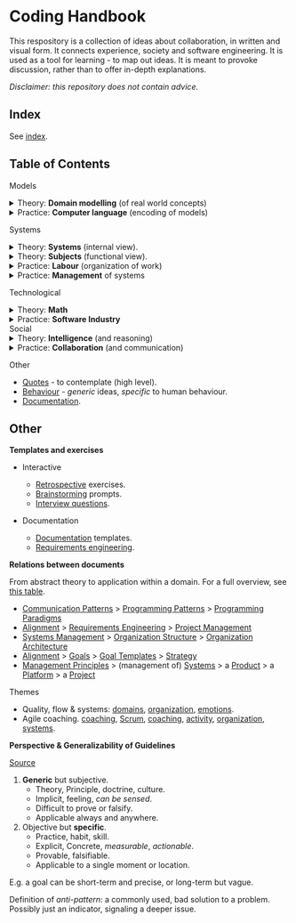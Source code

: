 # Coding Handbook

This respository is a collection of ideas about collaboration, in written and visual form. It connects experience, society and software engineering. It is used as a tool for learning - to map out ideas. It is meant to provoke discussion, rather than to offer in-depth explanations.

*Disclaimer: this repository does not contain advice.*

## Index

See [index](index.md).

## Table of Contents

Models

<details>
<summary>Theory: <b>Domain modelling</b> (of real world concepts)</summary>
<ul style="margin: 1em;">
<li><a href="domain-modelling/domain-driven-design.md">Domain-Driven-Design</a>- examples of DDD using OOP and FP.</li>
<li><a href="domain-modelling/relations.md">Functions and Relationships</a></li>
<li><a href="domain-modelling/programming-patterns.md">Programming Patterns</a> - common programming, application and system architecture patterns.</li>
</ul>o
</details>
<details>
<summary>Practice: <b>Computer language</b> (encoding of models)</summary>
<ul style="margin: 1em;">
<li><a href="computer-languages/style-guide.md">Style Guide</a> - a prescriptive guide for programming (low level)</li>
<li><a href="computer-languages/language-spec.md">Language Specification</a> - this can be implemented as a library or a new language.</li>
<li><a href="computer-languages/programming-patterns-functional.md">Functional Programming Patterns</a></li>
<li><a href="computer-languages/programming-paradigms.md">Programming Paradigms</a> - a comparison of OOP and FP.</li>
</ul>
</details>

Systems

<details>
<summary>Theory: <b>Systems</b> (internal view).</summary>
<ul style="margin: 1em;">
<li><a href="systems/system.md">Systems</a> and organization</li>
<ul style="margin: 0;">
  <li><a href="systems/structure.md">Structure</a> and topology</li>
  <li><a href="systems/relations.md">Relations</a></li>
  <li><a href="systems/scale.md">Scale</a></li>
  <li><a href="systems/platform">Platforms</a></li>
</ul>
<li><a href="systems/systems-management.md">Systems</a> Management</li>
<li><a href="systems/communication-patterns.md">Communication Patterns</a> for humans and computers</li>
</ul>
</details>
<details>
<summary>Theory: <b>Subjects</b> (functional view).</summary>
<ul style="margin: 1em;">
<li><a href="subjects/identity.md">Identity</a></li>
<li><a href="subjects/change.md">Behaviour</a></li>
<li><a href="subjects/activity.md">Activity</a></li>
<li><a href="alignment/goals.md">Goals</a></li>
</ul>
</details>
<details>
<summary>Practice: <b>Labour</b> (organization of work)</summary>
<ul style="margin: 1em;">
<li><a href="legacy/labour.md">Labour</a></li>
<li><a href="labour/terminology.md">Terminology</a></li>
 <ul style="margin: 0;">
   <li><a href="labour/products-projects-initiatives.md">Products, projects, initiatives</a></li>
    <li><a href="labour/lifecycle.md">Product Lifecycle</a></li>
  </ul>
<li><a href="legacy/realization.md">Realization</a></li>
<ul style="margin: 0;">
 <li><a href="labour/discovery.md">Discovery</a></li>
  <ul style="margin: 0;">
    <li><a href="alignment/goals.md">Goals</a></li>
    <li><a href="legacy/planning.md">Planning</a></li>
    <li><a href="labour/bets.md">Bets</a></li>
  </ul>
 <li><a>Delivery</a></li>
  <ul style="margin: 0;">
    <li><a href="labour/increments.md">Increments</a></li>
    <li><a href="legacy/initiatives.md">Initiatives</a></li>
    <li><a href="labour/project-requirements.md">Project Requirements</a></li>
  </ul>
</ul>
</ul>
</details>
<details>
<summary>Practice: <b>Management</b> of systems</summary>
<ul style="margin: 1em;">
  <li><a href="alignment/alignment.md">Alignment</a></li>
  <li><a href="alignment/goals.md">Goals</a></li>
  <li><a href="management/management-principles.md">Principles</a></li>
<ul style="margin: 0;">
  <li><a href="management/product-management.md">Product Management</a></li>
  <li><a href="legacy/project-management.md">Project Management</a></li>
  <li><a href="legacy/change-management.md">Change Management</a></li>
  <li><a href="management/risk-management.md">Risk Management</a></li>
</ul>
<li><a href="alignment/goal-templates.md">Goals setting</a></li>
</ul>
</details>

Technological

<details>
<summary>Theory: <b>Math</b></summary>
<ul style="margin: 1em;">
<li>Mathematical <a href="math/models.md">Models</a>.</li>
<li><a href="math/forces.md">Forces</a>.</li>
<li><a href="math/waves.md">Waves</a> (periodic processes).</li>
<li><a href="math/signal-processing.md">Signal Processing</a> (sinoids).</li>
</ul>
</details>
<details>
<summary>Practice: <b>Software Industry</b></summary>
<ul style="margin: 1em;">
<li><a href="software-industry/security.md">Security</a>.</li>
<li>Software <a href="software-industry/software-engineering.md">Engineering</a>.</li>
<li>Software <a href="software-industry/software-domains.md">Domains</a>.</li>
<li>Software <a href="software-industry/software-development-cycle.md">Development Cycle</a>.</li>
</ul>
</details>
Social

<details>
<summary>Theory: <b>Intelligence</b> (and reasoning)</summary>
<ul style="margin: 1em;">
<li><a href="intelligence/knowledge.md">Knowledge</a> (and truth).</li>
<li><a href="intelligence/creativity-templates.md">Creativity</a> (exercises for brainstorming).</li>
<li><a href="intelligence/learning.md">Learning</a> (change and improvement).</li>
<li><a href="intelligence/modelling.md">Models</a> and modelling principles.</li>
</ul>
</details>
<details>
<summary>Practice: <b>Collaboration</b> (and communication)</summary>
<ul style="margin: 1em;">
<li>Communication</li>
<ul style="margin: 0;">
  <li><a href="communication/principles.md">Communication principles</a> (human communication).</li>
  <li><a href="collaboration/messaging.md">Messaging</a> (verbally or non-verbally).</li>
  <li><a href="collaboration/interview-questions.md">Interview Questions</a> (discovery).</li>
  <li><a href="teams/retrospectives.md">Retrospective</a> exercises for reflection for groups.</li>
</ul>
<li>Creating value</li>
<ul style="margin: 0;">
  <li><a href="legacy/labour.md">Labour</a> (work and management of work).</li>
  <li><a href="systems/system.md">Organization</a> (identity)</li>
  <li><a href="systems/teams.md">Teams</a> (structure and effectiveness)</li>
</ul>
</ul>
</details>

Other

- [Quotes](quotes.md) - to contemplate (high level).
- [Behaviour](behaviour.md) - *generic* ideas, *specific* to human behaviour.
- [Documentation](documentation.md).

## Other

**Templates and exercises**

- Interactive
  - [Retrospective](teams/retrospectives.md) exercises.
  - [Brainstorming](intelligence/creativity-templates.md#Prompts) prompts.
  - [Interview questions](collaboration/interview-questions.md).

- Documentation
  - [Documentation](documentation.md#Templates) templates.
  - [Requirements engineering](organization/requirements.md).

**Relations between documents**

From abstract theory to application within a domain. For a full overview, see [this table](software-industry/software-domains-table.md).

- [Communication Patterns](systems/communication-patterns.md) > [Programming Patterns](domain-modelling/programming-patterns.md) > [Programming Paradigms](computer-languages/programming-paradigms.md)
- [Alignment](alignment/alignment.md)  > [Requirements Engineering](organization/requirements.md) > [Project Management](legacy/project-management.md)
- [Systems Management](systems/systems-management.md) > [Organization Structure](systems/structure.md) > [Organization Architecture](organization-architecture.md)
- [Alignment](alignment/alignment.md) > [Goals](alignment/goals.md) > [Goal Templates](alignment/goal-templates.md) > [Strategy](legacy/alignment-strategy.md)
- [Management Principles](management/management-principles.md) > (management of)  [Systems](systems/systems-management.md) > a [Product](management/product-management.md) > a [Platform](organization/platform) > a [Project](legacy/project-management.md)

Themes

- Quality, flow & systems: [domains](reality/structure.md), [organization](systems/system.md), [emotions](psychology/emotions.md).
- Agile coaching. [coaching](communication/coaching.md), [Scrum](collaboration/scrum-guide), [coaching](communication/coaching.md), [activity](subject/activity.md), [organization](systems/system.md), [systems](systems/systems-management.md).

**Perspective & Generalizability of Guidelines**

[Source](https://twitter.com/johncutlefish/status/1406534814673477633)

1. **Generic** but subjective.
    - Theory, Principle, doctrine, culture.
    - Implicit, feeling, *can be sensed*.
    - Difficult to prove or falsify.
    - Applicable always and anywhere.
2. Objective but **specific**.
    - Practice, habit, skill.
    - Explicit, Concrete, *measurable*, *actionable*.
    - Provable, falsifiable.
    - Applicable to a single moment or location.

E.g. a goal can be short-term and precise, or long-term but vague.

Definition of *anti-pattern*: a commonly used, bad solution to a problem. Possibly just an indicator, signaling a deeper issue.
